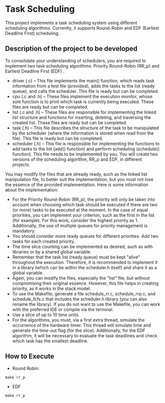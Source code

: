 # Task Scheduling

This project implements a task scheduling system using different scheduling algorithms. Currently, it supports Round-Robin and EDF (Earliest Deadline First) scheduling.

## Description of the project to be developed
To consolidate your understanding of schedulers, you are required to implement two task scheduling algorithms: Priority Round-Robin (RR_p) and Earliest Deadline First (EDF) .

- driver (.c) – This file implements the main() function, which reads task information from a test file (provided), adds the tasks to the list (ready queue), and calls the scheduler. This file is ready but can be completed.
- cpu (.c and .h) – These files implement the execution monitor, whose sole function is to print which task is currently being executed. These files are ready but can be completed.
- list (.c and .h) – These files are responsible for implementing the linked list structure and functions for inserting, deleting, and traversing the created list. These files are ready but can be completed.
- task (.h) – This file describes the structure of the task to be manipulated by the scheduler (where the information is stored when read from the file). This file is ready but can be completed.
- scheduler (.h) – This file is responsible for implementing the functions to add tasks to the list (add() function) and perform scheduling (schedule() function). This file needs to be implemented by you. You will create two versions of the scheduling algorithm, RR_p and EDF, in different projects.

You may modify the files that are already ready, such as the linked list manipulation file, to better suit the implementation, but you must not lose the essence of the provided implementation. Here is some information about the implementation:

- For the Priority Round-Robin (RR_p), the priority will only be taken into account when choosing which task should be executed if there are two (or more) tasks to be executed at the moment. In the case of equal priorities, you can implement your criterion, such as the first in the list (for example). For this work, consider the highest priority as 1. Additionally, the use of multiple queues for priority management is mandatory.
- You should consider more ready queues for different priorities. Add two tasks for each created priority.
- The time slice counting can be implemented as desired, such as with libraries or by a shared global variable.
- Remember that the task list (ready queue) must be kept "alive" throughout the execution. Therefore, it is recommended to implement it in a library (which can be within the scheduler.h itself) and share it as a global variable.
- Again, you can modify the files, especially the "list" file, but without compromising their original essence. However, this file helps in creating priority, as it works in the stack model.
- To use the Makefile, generate a file schedule_rr.c, schedule_rrp.c, and schedule_fcfs.c that includes the scheduler.h library (you can also rename the library). If you do not want to use the Makefile, you can work with the preferred IDE or compile via the terminal.
- Use a slice of up to 10 time units.
- For the algorithms, you must, via a first extra thread, simulate the occurrence of the hardware timer. This thread will simulate time and generate the time-out flag (for the slice). Additionally, for the EDF algorithm, it will be necessary to evaluate the task deadlines and check which task has the smallest deadline.

## How to Execute

- Round Robin:
```
make rr_p
```

- EDF
```
make rr_p
```